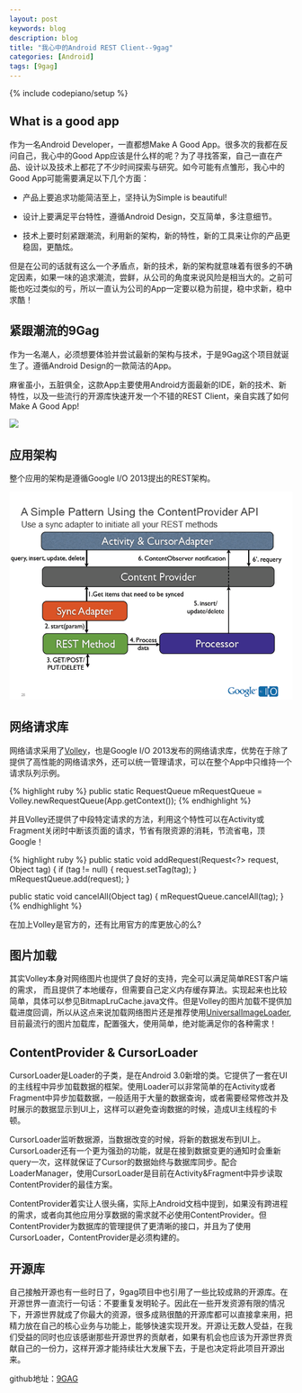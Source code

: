 ```yaml
---
layout: post
keywords: blog
description: blog
title: "我心中的Android REST Client--9gag"
categories: [Android]
tags: [9gag]
---
```

{% include codepiano/setup %}

## What is a good app

作为一名Android Developer，一直都想Make A Good App。很多次的我都在反问自己，我心中的Good App应该是什么样的呢？为了寻找答案，自己一直在产品、设计以及技术上都花了不少时间探索与研究。如今可能有点雏形，我心中的Good App可能需要满足以下几个方面：

* 产品上要追求功能简洁至上，坚持认为Simple is beautiful!

* 设计上要满足平台特性，遵循Android Design，交互简单，多注意细节。

* 技术上要时刻紧跟潮流，利用新的架构，新的特性，新的工具来让你的产品更稳固，更酷炫。

但是在公司的话就有这么一个矛盾点，新的技术，新的架构就意味着有很多的不确定因素，如果一味的追求潮流，尝鲜，从公司的角度来说风险是相当大的。之前可能也吃过类似的亏，所以一直认为公司的App一定要以稳为前提，稳中求新，稳中求酷！

## 紧跟潮流的9Gag

作为一名潮人，必须想要体验并尝试最新的架构与技术，于是9Gag这个项目就诞生了。遵循Android Design的一款简洁的App。

麻雀虽小，五脏俱全，这款App主要使用Android方面最新的IDE，新的技术、新特性，以及一些流行的开源库快速开发一个不错的REST Client，亲自实践了如何Make A Good App!

<img src="https://raw.github.com/stormzhang/9GAG/master/art/9gag.jpg" />

## 应用架构

整个应用的架构是遵循Google I/O 2013提出的REST架构。

<img src="/image/android_rest.png">

## 网络请求库

网络请求采用了[Volley](https://github.com/stormzhang/AndroidVolley)，也是Google I/O 2013发布的网络请求库，优势在于除了提供了高性能的网络请求外，还可以统一管理请求，可以在整个App中只维持一个请求队列示例。

{% highlight ruby %}
public static RequestQueue mRequestQueue = Volley.newRequestQueue(App.getContext());
{% endhighlight %}

并且Volley还提供了中段特定请求的方法，利用这个特性可以在Activity或Fragment关闭时中断该页面的请求，节省有限资源的消耗，节流省电，顶Google！

{% highlight ruby %}
public static void addRequest(Request<?> request, Object tag) {
    if (tag != null) {
        request.setTag(tag);
    }
    mRequestQueue.add(request);
}

public static void cancelAll(Object tag) {
    mRequestQueue.cancelAll(tag);
}
{% endhighlight %}

在加上Volley是官方的，还有比用官方的库更放心的么?

## 图片加载

其实Volley本身对网络图片也提供了良好的支持，完全可以满足简单REST客户端的需求， 而且提供了本地缓存，但需要自己定义内存缓存算法。实现起来也比较简单，具体可以参见BitmapLruCache.java文件。但是Volley的图片加载不提供加载进度回调，所以从这点来说加载网络图片还是推荐使用[UniversalImageLoader](https://github.com/nostra13/Android-Universal-Image-Loader),目前最流行的图片加载库，配置强大，使用简单，绝对能满足你的各种需求！

## ContentProvider & CursorLoader

CursorLoader是Loader的子类，是在Android 3.0新增的类。它提供了一套在UI的主线程中异步加载数据的框架。使用Loader可以非常简单的在Activity或者Fragment中异步加载数据，一般适用于大量的数据查询，或者需要经常修改并及时展示的数据显示到UI上，这样可以避免查询数据的时候，造成UI主线程的卡顿。

CursorLoader监听数据源，当数据改变的时候，将新的数据发布到UI上。CursorLoader还有一个更为强劲的功能，就是在接到数据变更的通知时会重新query一次，这样就保证了Cursor的数据始终与数据库同步。配合LoaderManager，使用CursorLoader是目前在Activity&Fragment中异步读取ContentProvider的最佳方案。

ContentProvider着实让人很头痛，实际上Android文档中提到，如果没有跨进程的需求，或者向其他应用分享数据的需求就不必使用ContentProvider。但ContentProvider为数据库的管理提供了更清晰的接口，并且为了使用CursorLoader，ContentProvider是必须构建的。

## 开源库

自己接触开源也有一些时日了，9gag项目中也引用了一些比较成熟的开源库。在开源世界一直流行一句话：不要重复发明轮子。因此在一些开发资源有限的情况下，开源世界就成了你最大的资源，很多成熟很酷的开源库都可以直接拿来用，把精力放在自己的核心业务与功能上，能够快速实现开发。开源让无数人受益，在我们受益的同时也应该感谢那些开源世界的贡献者，如果有机会也应该为开源世界贡献自己的一份力，这样开源才能持续壮大发展下去，于是也决定将此项目开源出来。

github地址：[9GAG](https://github.com/stormzhang/9GAG)

